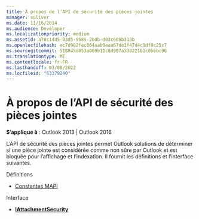 ```yaml
---
title: À propos de l’API de sécurité des pièces jointes
manager: soliver
ms.date: 11/16/2014
ms.audience: Developer
ms.localizationpriority: medium
ms.assetid: a70c1445-03d5-9585-2bdb-d03c608b313b
ms.openlocfilehash: ec7d902fec864aab0eaa67de1f47d4c1df8c25c7
ms.sourcegitcommit: 518845d053a009b11c8d907a33822161c0b6bc96
ms.translationtype: MT
ms.contentlocale: fr-FR
ms.lasthandoff: 03/08/2022
ms.locfileid: "63379240"
---
```

# <a name="about-the-attachment-security-api"></a>À propos de l’API de sécurité des pièces jointes

  
  
**S’applique à** : Outlook 2013 | Outlook 2016 
  
L’API de sécurité des pièces jointes permet Outlook solutions de déterminer si une pièce jointe est considérée comme non sûre par Outlook et est bloquée pour l’affichage et l’indexation. Il fournit les définitions et l’interface suivantes.
  
Définitions
  
- [Constantes MAPI](mapi-constants.md)
    
Interface
  
- **[IAttachmentSecurity](iattachmentsecurityiunknown.md)**
    


